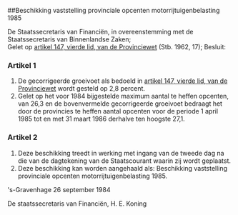 <meta http-equiv='Content-Type' content='text/html; charset=utf-8' />

##Beschikking vaststelling provinciale opcenten motorrijtuigenbelasting 1985 

De Staatssecretaris van Financiën, in overeenstemming met de Staatssecretaris van Binnenlandse Zaken;  
Gelet op [artikel 147, vierde lid, van de Provinciewet](../../../../../../../../wet/provinciewet/BWBR0005645/README.md) (Stb. 1962, 17);
Besluit:    

### Artikel  1  

1.  De gecorrigeerde groeivoet als bedoeld in [artikel 147, vierde lid, van de Provinciewet](../../../../../../../../wet/provinciewet/BWBR0005645/README.md) wordt gesteld op 2,8 percent.   
2.  Gelet op het voor 1984 bijgestelde maximum aantal te heffen opcenten, van 26,3 en de bovenvermelde gecorrigeerde groeivoet bedraagt het door de provincies te heffen aantal opcenten voor de periode 1 april 1985 tot en met 31 maart 1986 derhalve ten hoogste 27,1.  

### Artikel  2  

1.  Deze beschikking treedt in werking met ingang van de tweede dag na die van de dagtekening van de Staatscourant waarin zij wordt geplaatst.   
2.  Deze beschikking kan worden aangehaald als: Beschikking vaststelling provinciale opcenten motorrijtuigenbelasting 1985.  

's-Gravenhage 
26 september 1984    

De 
staatssecretaris van Financiën, 
H. E.  Koning      
